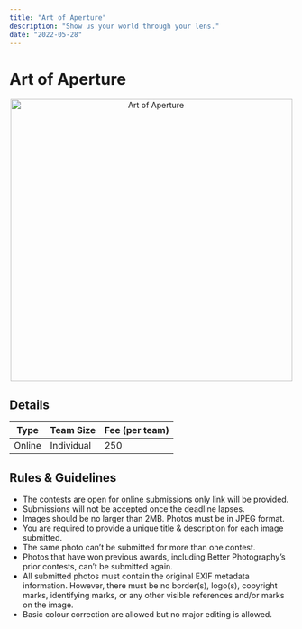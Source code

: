 ```yaml
---
title: "Art of Aperture"
description: "Show us your world through your lens."
date: "2022-05-28"
---
```


# Art of Aperture

<p align = "center">
<img src="/posters/33.png" alt="Art of Aperture" style="height: 500px; width:500px;"/>
</p>

## Details

| Type   | Team Size  | Fee (per team) |
| ------ | ---------- | -------------- |
| Online | Individual | 250            |

## Rules & Guidelines

-   The contests are open for online submissions only link will be provided.
-   Submissions will not be accepted once the deadline lapses.
-   Images should be no larger than 2MB. Photos must be in JPEG format.
-   You are required to provide a unique title & description for each image submitted.
-   The same photo can’t be submitted for more than one contest.
-   Photos that have won previous awards, including Better Photography’s prior contests, can’t be submitted again.
-   All submitted photos must contain the original EXIF metadata information. However, there must be no border(s), logo(s), copyright marks, identifying marks, or any other visible references and/or marks on the image.
-   Basic colour correction are allowed but no major editing is allowed.
